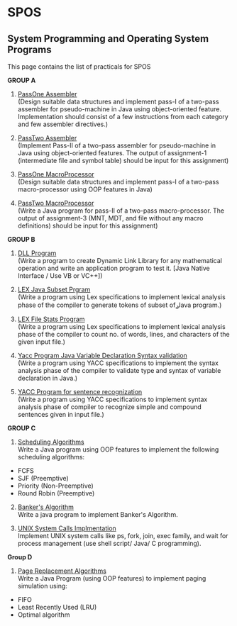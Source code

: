 # SPOS
## System Programming and Operating System Programs

This page contains the list of practicals for SPOS

**GROUP A**
1. [PassOne Assembler](https://github.com/iamrohitsuthar/SPOS/tree/master/PassOneAssembler)<br>
(Design suitable data structures and implement pass-I of a two-pass assembler for pseudo-machine in  Java using object-oriented feature. Implementation should consist of a few instructions from each category and few assembler directives.)

2. [PassTwo Assembler](https://github.com/iamrohitsuthar/SPOS/tree/master/PassTwoAssembler)<br>
(Implement Pass-II of a two-pass assembler for pseudo-machine in Java using object-oriented features. The output of  assignment-1  (intermediate  file  and  symbol  table) should be input for this assignment)

3. [PassOne MacroProcessor](https://github.com/iamrohitsuthar/SPOS/tree/master/PassOneMacroProcessor)<br>
(Design suitable data structures and implement pass-I of a two-pass macro-processor using OOP features in Java)

4. [PassTwo MacroProcessor](https://github.com/iamrohitsuthar/SPOS/tree/master/PassTwoMacroProcessor)<br>
(Write a Java program for pass-II of a two-pass macro-processor. The output of assignment-3 (MNT, MDT, and file without any macro definitions) should be input for this assignment)

**GROUP B**
1. [DLL Program](https://github.com/iamrohitsuthar/SPOS/tree/master/DLL)<br>
(Write a program to create Dynamic Link Library for any mathematical operation and write an application program to test it. [Java Native Interface / Use VB or VC++])

2. [LEX Java Subset Prgram](https://github.com/iamrohitsuthar/SPOS/tree/master/LEX_JAVA_PROGRAM_TOKENS)<br>
(Write a program using Lex specifications to implement lexical analysis phase of the compiler to generate tokens of subset of  ̳Java program.)

3. [LEX File Stats Program](https://github.com/iamrohitsuthar/SPOS/tree/master/LEX_FILE_STATS)<br>
(Write a program using Lex specifications to implement lexical analysis phase of the compiler to count no. of words, lines, and characters of the given input file.)

4. [Yacc Program Java Variable Declaration Syntax validation](https://github.com/iamrohitsuthar/SPOS/tree/master/YACC_VARIABLE_DECLARATION)<br>
(Write a program using YACC specifications to implement the syntax analysis phase of the compiler to validate type and syntax of variable declaration in Java.)

5. [YACC Program for sentence recognization](https://github.com/iamrohitsuthar/SPOS/tree/master/YACC_SENTENCE_CHECK)<br>
(Write a program using YACC specifications to implement syntax analysis phase of compiler to recognize simple and compound sentences given in input file.)

**GROUP C**
1. [Scheduling Algorithms](https://github.com/iamrohitsuthar/SPOS/tree/master/Scheduling%20Algorithms)<br>
Write a Java program using OOP features to implement the following scheduling algorithms: 
* FCFS
* SJF (Preemptive)
* Priority (Non-Preemptive)
* Round Robin (Preemptive)

2. [Banker's Algorithm](https://github.com/iamrohitsuthar/SPOS/tree/master/Bankers_Algorithm)<br/>
Write a java program to implement Banker's Algorithm.

3. [UNIX System Calls Implmentation](https://github.com/iamrohitsuthar/SPOS/tree/master/UNIX_SYSTEM_CALLS)<br/>
Implement  UNIX  system  calls like  ps,  fork,  join,  exec  family,  and  wait  for  process management (use shell script/ Java/ C programming).

**Group D**
1. [Page Replacement Algorithms](https://github.com/iamrohitsuthar/SPOS/tree/master/PAGE_REPLACEMENT_ALGORITHMS)<br/>
Write a Java Program (using OOP features) to implement paging simulation using:<br/>
* FIFO <br/>
* Least Recently Used (LRU) <br/>
* Optimal algorithm
